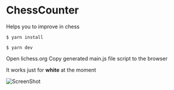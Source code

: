# ChessCounter
Helps you to improve in chess


```shell
$ yarn install
```

```shell
$ yarn dev
```
Open lichess.org
Copy generated main.js file script to the browser

It works just for **white** at the moment

![ScreenShot](https://i.imgur.com/EZfYFnj.png)
